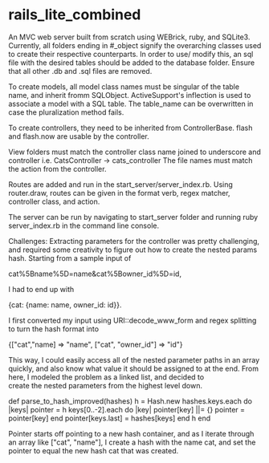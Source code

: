 # rails_lite_combined

An MVC web server built from scratch using WEBrick, ruby, and SQLite3. Currently, all folders ending in #_object signify
the overarching classes used to create their respective counterparts. In order to use/ modify this, an sql file with
the desired tables should be added to the database folder. Ensure that all other .db and .sql files are removed.

To create models, all model class names must be singular of the table name, and inherit fromm SQLObject.
ActiveSupport's inflection is used to associate a model with a SQL table. The table_name can be overwritten in
case the pluralization method fails. 

To create controllers, they need to be inherited from ControllerBase. flash and flash.now are usable by the 
controller.

View folders must match the controller class name joined to underscore and controller i.e. CatsController -> cats_controller
The file names must match the action from the controller.

Routes are added and run in the start_server/server_index.rb. Using router.draw, routes can be given in the format
verb, regex matcher, controller class, and action.

The server can be run by navigating to start_server folder and running ruby server_index.rb in the command line console.

Challenges: 
Extracting parameters for the controller was pretty challenging, and required some creativity to figure out how to
create the nested params hash. Starting from a sample input of 

cat%5Bname%5D=name&cat%5Bowner_id%5D=id, 

I had to end up with 

{cat: {name: name, owner_id: id}}. 

I first converted my input using URI::decode_www_form and regex splitting to turn the hash format into

{["cat","name] => "name", ["cat", "owner_id"] => "id"}

This way, I could easily access all of the nested parameter paths in an array quickly, and also know what
value it should be assigned to at the end. From here, I modeled the problem as a linked list, and decided  to  
create the nested parameters from the highest level down. 

def parse_to_hash_improved(hashes)
    h = Hash.new
    hashes.keys.each do |keys|
      pointer = h
      keys[0..-2].each do |key|
        pointer[key] ||= {}
        pointer = pointer[key]
      end
      pointer[keys.last] = hashes[keys]
    end
    h
  end
  
Pointer starts off pointing to a new hash container, and as I iterate through an array like ["cat", "name"],
I create a hash with the name cat, and set the pointer to equal the new hash cat that was created.
